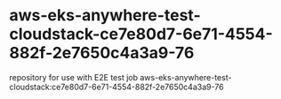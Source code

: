 # aws-eks-anywhere-test-cloudstack-ce7e80d7-6e71-4554-882f-2e7650c4a3a9-76
repository for use with E2E test job aws-eks-anywhere-test-cloudstack:ce7e80d7-6e71-4554-882f-2e7650c4a3a9-76
